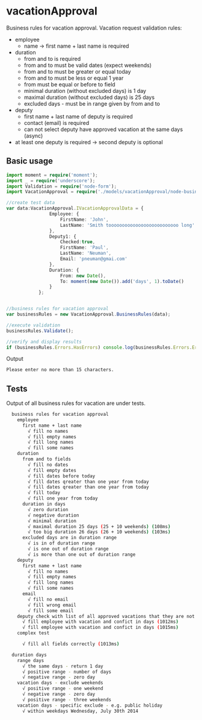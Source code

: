 vacationApproval
==============

Business rules for vacation approval. Vacation request validation rules:

+   employee
    +   name -> first name + last name is required
+   duration
    +   from and to is required
    +   from and to must be valid dates (expect weekends)
    +   from and to must be greater or equal today
    +   from and to must be less or equal 1 year
    +   from must be equal or before to field
    +   minimal duration (without excluded days) is 1 day
    +   maximal duration (without excluded days) is 25 days
    +   excluded days - must be in range given by from and to
+   deputy
    +   first name + last name of deputy is required
    +   contact (email) is required
    +   can not select deputy have approved vacation at the same days (async)
+   at least one deputy is required -> second deputy is optional


## Basic usage

```typescript
import moment = require('moment');
import _ = require('underscore');
import Validation = require('node-form');
import VacationApproval = require('./models/vacationApproval/node-business-rules.js');

//create test data
var data:VacationApproval.IVacationApprovalData = {
                Employee: {
                    FirstName: 'John',
                    LastName: 'Smith toooooooooooooooooooooooooo long'
                },
                Deputy1: {
                    Checked:true,
                    FirstName: 'Paul',
                    LastName: 'Neuman',
                    Email: 'pneuman@gmai.com'
                },
                Duration: {
                    From: new Date(),
                    To: moment(new Date()).add('days', 1).toDate()
                }
            };


//business rules for vacation approval
var businessRules = new VacationApproval.BusinessRules(data);

//execute validation
businessRules.Validate();

//verify and display results
if (businessRules.Errors.HasErrors) console.log(businessRules.Errors.ErrorMessage);
```

Output
```bash
Please enter no more than 15 characters.
```

## Tests

Output of all business rules for vacation are under tests.

```bash
  business rules for vacation approval
    employee
      first name + last name
        √ fill no names
        √ fill empty names
        √ fill long names
        √ fill some names
    duration
      from and to fields
        √ fill no dates
        √ fill empty dates
        √ fill dates before today
        √ fill dates qreater than one year from today
        √ fill dates qreater than one year from today
        √ fill today
        √ fill one year from today
      duration in days
        √ zero duration
        √ negative duration
        √ minimal duration
        √ maximal duration 25 days (25 + 10 weekends) (108ms)
        √ too big duration 26 days (26 + 10 weekends) (103ms)
      excluded days are in duration range
        √ is in of duration range
        √ is one out of duration range
        √ is more than one out of duration range
    deputy
      first name + last name
        √ fill no names
        √ fill empty names
        √ fill long names
        √ fill some names
      email
        √ fill no email
        √ fill wrong email
        √ fill some email
    deputy check with list of all approved vacations that they are not in conflict
      √ fill employee with vacation and confict in days (1012ms)
      √ fill employee with vacation and confict in days (1015ms)
    complex test

      √ fill all fields correctly (1013ms)

  duration days
    range days
      √ the same days - return 1 day
      √ positive range - number of days
      √ negative range - zero day
    vacation days - exclude weekends
      √ positive range - one weekend
      √ negative range - zero day
      √ positive range - three weekends
    vacation days - specific exclude - e.g. public holiday
      √ within weekdays Wednesday, July 30th 2014

```